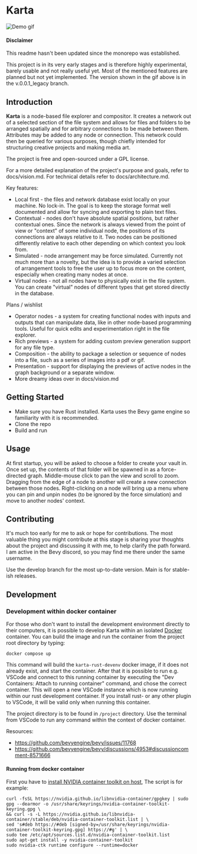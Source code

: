 # Karta
![Demo gif](/docs/karta.gif)

#### Disclaimer

This readme hasn't been updated since the monorepo was established. 

This project is in its very early stages and is therefore highly experimental, barely usable and not really useful yet. Most of the mentioned features are planned but not yet implemented. The version shown in the gif above is in the v.0.0.1_legacy branch. 

## Introduction

**Karta** is a node-based file explorer and compositor. It creates a network out of a selected section of the file system and allows for files and folders to be arranged spatially and for arbitrary connections to be made between them. Attributes may be added to any node or connection. This network could then be queried for various purposes, though chiefly intended for structuring creative projects and making media art. 

The project is free and open-sourced under a GPL license. 

For a more detailed explanation of the project's purpose and goals, refer to docs/vision.md. For technical details refer to docs/architecture.md. 

Key features:
* Local first - the files and network database exist locally on your machine. No lock-in. The goal is to keep the storage format well documented and allow for syncing and exporting to plain text files.
* Contextual - nodes don't have absolute spatial positions, but rather contextual ones. Since the network is always viewed from the point of view or "context" of some individual node, the positions of its connections are always relative to it. Two nodes can be positioned differently relative to each other depending on which context you look from.
* Simulated - node arrangement may be force simulated. Currently not much more than a novelty, but the idea is to provide a varied selection of arrangement tools to free the user up to focus more on the content, especially when creating many nodes at once. 
* Virtual nodes - not all nodes have to physically exist in the file system. You can create "virtual" nodes of different types that get stored directly in the database. 

Plans / wishlist
* Operator nodes - a system for creating functional nodes with inputs and outputs that can manipulate data, like in other node-based programming tools. Useful for quick edits and  experimentation right in the file explorer. 
* Rich previews - a system for adding custom preview generation support for any file type. 
* Composition - the ability to package a selection or sequence of nodes into a file, such as a series of images into a pdf or gif. 
* Presentation - support for displaying the previews of active nodes in the graph background or a separate window. 
* More dreamy ideas over in docs/vision.md

## Getting Started

* Make sure you have Rust installed. Karta uses the Bevy game engine so familiarity with it is recommended. 
* Clone the repo
* Build and run 

## Usage

At first startup, you will be asked to choose a folder to create your vault in. Once set up, the contents of that folder will be spawned in as a force-directed graph. Middle-mouse click to pan the view and scroll to zoom. Dragging from the edge of a node to another will create a new connection between those nodes. Right-clicking on a node will bring up a menu where you can pin and unpin nodes (to be ignored by the force simulation) and move to another nodes' context. 

## Contributing

It's much too early for me to ask or hope for contributions. The most valuable thing you might contribute at this stage is sharing your thoughts about the project and discussing it with me, to help clarify the path forward. I am active in the Bevy discord, so you may find me there under the same username. 

Use the develop branch for the most up-to-date version. Main is for stable-ish releases. 

## Development

### Development within docker container

For those who don't want to install the development environment directly to their computers, 
it is possible to develop Karta within an isolated [Docker](https://docs.docker.com/) container. 
You can build the image and run the container from the project root directory by typing: 

    docker compose up

This command will build the `karta-rust-devenv` docker image, if it does not already exist, and 
start the container. After that it is possible to run e.g. VSCode and connect to this running container by 
executing the "Dev Containers: Attach to running container" command, and chose the correct container. 
This will open a new VSCode instance which is now running within our rust development container. 
If you install rust- or any other plugin to VSCode, it will be valid only when running this container. 

The project directory is to be found in `/project` directory. Use the terminal from VSCode to run 
any command within the context of docker container. 

Resources:
- https://github.com/bevyengine/bevy/issues/11768 
- https://github.com/bevyengine/bevy/discussions/4953#discussioncomment-8571666

#### Running from docker container

First you have to [install NVIDIA container toolkit on host](https://docs.nvidia.com/datacenter/cloud-native/container-toolkit/latest/install-guide.html), 
The script is for example: 

    curl -fsSL https://nvidia.github.io/libnvidia-container/gpgkey | sudo gpg --dearmor -o /usr/share/keyrings/nvidia-container-toolkit-keyring.gpg \
    && curl -s -L https://nvidia.github.io/libnvidia-container/stable/deb/nvidia-container-toolkit.list | \
    sed 's#deb https://#deb [signed-by=/usr/share/keyrings/nvidia-container-toolkit-keyring.gpg] https://#g' | \
    sudo tee /etc/apt/sources.list.d/nvidia-container-toolkit.list
    sudo apt-get install -y nvidia-container-toolkit
    sudo nvidia-ctk runtime configure --runtime=docker


